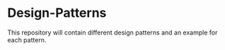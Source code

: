 # Design-Patterns
This repository will contain different design patterns and an example for each pattern.
